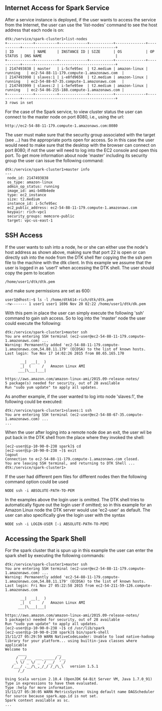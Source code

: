 ## Internet Access for Spark Service
After a service instance is deployed, if the user wants to access the service from the Internet, the user can use the 'list-nodes' command to see the host address that each node is on:
```
dtk:/service/spark-cluster1>list-nodes
+------------+----------+-------------+-----------+--------------+-----------+-------------------------------------------+
| ID         | NAME     | INSTANCE ID | SIZE      | OS           | OP STATUS | DNS NAME                                  |
+------------+----------+-------------+-----------+--------------+-----------+-------------------------------------------+
| 2147493838 | master   | i-5cfe95ec  | t2.medium | amazon-linux | running   | ec2-54-88-11-179.compute-1.amazonaws.com  |
| 2147493998 | slaves:1 | i-e8fd9658  | t2.medium | amazon-linux | running   | ec2-54-88-67-35.compute-1.amazonaws.com   |
| 2147493999 | slaves:2 | i-5efe95ee  | t2.medium | amazon-linux | running   | ec2-54-86-215-188.compute-1.amazonaws.com |
+------------+----------+-------------+-----------+--------------+-----------+-------------------------------------------+
3 rows in set
```
For the case of the Spark service, to view cluster status the user can connect to the master node on port 8080, i.e., using the url:
```
http://ec2-54-88-11-179.compute-1.amazonaws.com:8080
```
The user must make sure that the security group associated with the target (see ...) has the appropriate ports open for access. So in this case the user would need to make sure that the desktop with the browser can connect on port 8080; if not the user will need to log into the EC2 console and open this port. To get more information about node 'master' including its security group the user can issue the following command:
```
dtk:/service/spark-cluster1>master info
---
 node_id: 2147493838
 os_type: amazon-linux
 admin_op_status: running
 image_id: ami-b40b4ede
 type: ec2_instance
 size: t2.medium
 instance_id: i-5cfe95ec
 ec2_public_address: ec2-54-88-11-179.compute-1.amazonaws.com
 keypair: rich-vpc1
 security_groups: memcore-public
 target: vpc-us-east-1

```
## SSH Access
If the user wants to ssh into a node, he or she can either use the node's host address as shown above, making sure that port 22 is open or can directly ssh into the node from the DTK shell fter copying the the ssh pem file to the machine with the dtk client. In this example we assume that the user is logged in as 'user1' when accessing the DTK shell. The user should copy the pem to location
```
/home/user1/dtk/dtk.pem
```
and make sure permissions are set as 600:
```
user1@dhost:~$ ls -l /home/dtk614-rich/dtk/dtk.pem
-rw------- 1 user1 user1 1696 Nov 20 02:22 /home/user1/dtk/dk.pem
```
With this pem in place the user can simply execute the following 'ssh' command to gain ssh access. So to log into the 'master' node the user could execute the following:
```
dtk:/service/spark-cluster1>master ssh
You are entering SSH terminal (ec2-user@ec2-54-88-11-179.compute-1.amazonaws.com) ...
Warning: Permanently added 'ec2-54-88-11-179.compute-1.amazonaws.com,54.88.11.179' (ECDSA) to the list of known hosts.
Last login: Tue Nov 17 14:02:26 2015 from 80.65.165.170

       __|  __|_  )
       _|  (     /   Amazon Linux AMI
      ___|\___|___|

https://aws.amazon.com/amazon-linux-ami/2015.09-release-notes/
5 package(s) needed for security, out of 28 available
Run "sudo yum update" to apply all updates.

```
As another example, if the user wanted to log into node 'slaves:1', the following could be executed:


```
dtk:/service/spark-cluster1>slaves:1 ssh
You are entering SSH terminal (ec2-user@ec2-54-88-67-35.compute-1.amazonaws.com) ...
...
```
When the user after loging into a remote node doe an exit, the user wil be put back in the DTK shell from the place where they invoked the shell:
```
[ec2-user@ip-10-90-0-238 spark]$ cd
[ec2-user@ip-10-90-0-238 ~]$ exit
logout
Connection to ec2-54-88-11-179.compute-1.amazonaws.com closed.
You are leaving SSH terminal, and returning to DTK Shell ...
dtk:/service/spark-cluster1>

```

If the user had different pem files for different nodes then the following command option could be used
```
NODE ssh -i ABSOLUTE-PATH-TO-PEM
```
In the examples above the login user is omitted. The DTK shell tries to automatically figure out the login user if omitted; so in this example for an Amazon Linux node the DTK server would use 'ec2-user' as default. The user can also specifically give the login user with the syntax
```
NODE ssh -i LOGIN-USER [-i ABSOLUTE-PATH-TO-PEM]
```

## Accessing the Spark Shell
For the spark cluster that is spun up in this example the user can enter the spark shell by executing the following commands:
```
dtk:/service/spark-cluster1>master ssh
You are entering SSH terminal (ec2-user@ec2-54-88-11-179.compute-1.amazonaws.com) ...
Warning: Permanently added 'ec2-54-88-11-179.compute-1.amazonaws.com,54.88.11.179' (ECDSA) to the list of known hosts.
Last login: Fri Nov 27 05:22:58 2015 from ec2-54-211-59-126.compute-1.amazonaws.com

       __|  __|_  )
       _|  (     /   Amazon Linux AMI
      ___|\___|___|

https://aws.amazon.com/amazon-linux-ami/2015.09-release-notes/
5 package(s) needed for security, out of 28 available
Run "sudo yum update" to apply all updates.
[ec2-user@ip-10-90-0-238 ~]$ cd /usr/lib/spark
[ec2-user@ip-10-90-0-238 spark]$ bin/spark-shell
15/11/27 05:29:59 WARN NativeCodeLoader: Unable to load native-hadoop library for your platform... using builtin-java classes where applicable
Welcome to
      ____              __
     / __/__  ___ _____/ /__
    _\ \/ _ \/ _ `/ __/  '_/
   /___/ .__/\_,_/_/ /_/\_\   version 1.5.1
      /_/

Using Scala version 2.10.4 (OpenJDK 64-Bit Server VM, Java 1.7.0_91)
Type in expressions to have them evaluated.
Type :help for more information.
15/11/27 05:30:05 WARN MetricsSystem: Using default name DAGScheduler for source because spark.app.id is not set.
Spark context available as sc.
...
```
